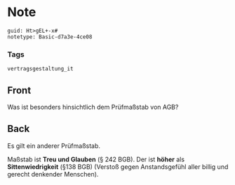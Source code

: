 # Note
```
guid: Ht>gEL+-x#
notetype: Basic-d7a3e-4ce08
```

### Tags
```
vertragsgestaltung_it
```

## Front
Was ist besonders hinsichtlich dem Prüfmaßstab von AGB?

## Back
Es gilt ein anderer Prüfmaßstab.
<div>
  Maßstab ist <b>Treu und Glauben</b> (§ 242 BGB). Der ist
  <b>höher</b> als <b>Sittenwiedrigkeit</b> (§138 BGB) (Verstoß
  gegen Anstandsgefühl aller billig und gerecht denkender
  Menschen).
</div>
